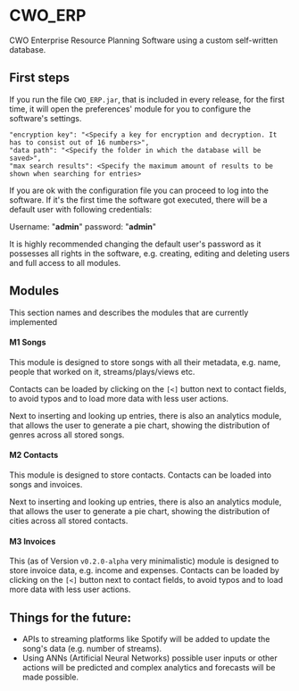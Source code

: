 # CWO_ERP
CWO Enterprise Resource Planning Software using a custom self-written database. 

## First steps
If you run the file `CWO_ERP.jar`, that is included in every release, for the first time, 
it will open the preferences' module for you to configure the software's settings.

```
"encryption key": "<Specify a key for encryption and decryption. It has to consist out of 16 numbers>",
"data path": "<Specify the folder in which the database will be saved>",
"max search results": <Specify the maximum amount of results to be shown when searching for entries>
```

If you are ok with the configuration file you can proceed to log into the software. 
If it's the first time the software got executed, there will be a default user with following credentials:

Username: "**admin**" password: "**admin**"

It is highly recommended changing the default user's password as it possesses all rights in the software, 
e.g. creating, editing and deleting users and full access to all modules.

## Modules
This section names and describes the modules that are currently implemented

#### M1 Songs
This module is designed to store songs with all their metadata,
e.g. name, people that worked on it, streams/plays/views etc.

Contacts can be loaded by clicking on the `[<]` button next to contact fields,
to avoid typos and to load more data with less user actions.

Next to inserting and looking up entries, there is also an analytics module, 
that allows the user to generate a pie chart, showing the distribution of genres across all stored songs.

#### M2 Contacts
This module is designed to store contacts.
Contacts can be loaded into songs and invoices.

Next to inserting and looking up entries, there is also an analytics module, 
that allows the user to generate a pie chart, showing the distribution of cities across all stored contacts.

#### M3 Invoices
This (as of Version `v0.2.0-alpha` very minimalistic) module is designed to store invoice data, e.g. income and expenses.
Contacts can be loaded by clicking on the `[<]` button next to contact fields,
to avoid typos and to load more data with less user actions.

## Things for the future:
+ APIs to streaming platforms like Spotify will be added to update the song's data (e.g. number of streams).
+ Using ANNs (Artificial Neural Networks) possible user inputs or other actions will be predicted 
and complex analytics and forecasts will be made possible.
